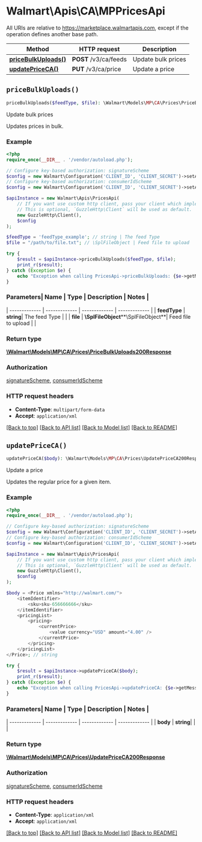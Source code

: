 # Walmart\Apis\CA\MPPricesApi  
All URIs are relative to https://marketplace.walmartapis.com, except if the operation defines another base path.

| Method | HTTP request | Description |
| ------------- | ------------- | ------------- |
| [**priceBulkUploads()**](PricesApi.md#priceBulkUploads) | **POST** /v3/ca/feeds | Update bulk prices |
| [**updatePriceCA()**](PricesApi.md#updatePriceCA) | **PUT** /v3/ca/price | Update a price |


## `priceBulkUploads()`

```php
priceBulkUploads($feedType, $file): \Walmart\Models\MP\CA\Prices\PriceBulkUploads200Response
```
Update bulk prices

Updates prices in bulk.

### Example

```php
<?php
require_once(__DIR__ . '/vendor/autoload.php');

// Configure key-based authorization: signatureScheme
$config = new Walmart\Configuration('CLIENT_ID', 'CLIENT_SECRET')->setApiKey('WM_SEC.AUTH_SIGNATURE', 'YOUR_KEY');
// Configure key-based authorization: consumerIdScheme
$config = new Walmart\Configuration('CLIENT_ID', 'CLIENT_SECRET')->setApiKey('WM_CONSUMER.ID', 'YOUR_KEY');

$apiInstance = new Walmart\Apis\PricesApi(  
    // If you want use custom http client, pass your client which implements `GuzzleHttp\ClientInterface`.
    // This is optional, `GuzzleHttp\Client` will be used as default.
    new GuzzleHttp\Client(),
    $config
);

$feedType = 'feedType_example'; // string | The feed Type
$file = "/path/to/file.txt"; // \SplFileObject | Feed file to upload

try {
    $result = $apiInstance->priceBulkUploads($feedType, $file);
    print_r($result);
} catch (Exception $e) {
    echo "Exception when calling PricesApi->priceBulkUploads: {$e->getMessage()}\n";
}
```

### Parameters| Name | Type | Description  | Notes |
| ------------- | ------------- | ------------- | ------------- |
| **feedType** | **string**| The feed Type | |
| **file** | **\SplFileObject****\SplFileObject**| Feed file to upload | |


### Return type

[**\Walmart\Models\MP\CA\Prices\PriceBulkUploads200Response**](../Model/PriceBulkUploads200Response.md)

### Authorization

[signatureScheme](../../README.md#signatureScheme), [consumerIdScheme](../../README.md#consumerIdScheme)

### HTTP request headers

- **Content-Type**: `multipart/form-data`
- **Accept**: `application/xml`

[[Back to top]](#) [[Back to API list]](../../README.md#endpoints)
[[Back to Model list]](../../README.md#models)
[[Back to README]](../../README.md)

## `updatePriceCA()`

```php
updatePriceCA($body): \Walmart\Models\MP\CA\Prices\UpdatePriceCA200Response
```
Update a price

Updates the regular price for a given item.

### Example

```php
<?php
require_once(__DIR__ . '/vendor/autoload.php');

// Configure key-based authorization: signatureScheme
$config = new Walmart\Configuration('CLIENT_ID', 'CLIENT_SECRET')->setApiKey('WM_SEC.AUTH_SIGNATURE', 'YOUR_KEY');
// Configure key-based authorization: consumerIdScheme
$config = new Walmart\Configuration('CLIENT_ID', 'CLIENT_SECRET')->setApiKey('WM_CONSUMER.ID', 'YOUR_KEY');

$apiInstance = new Walmart\Apis\PricesApi(  
    // If you want use custom http client, pass your client which implements `GuzzleHttp\ClientInterface`.
    // This is optional, `GuzzleHttp\Client` will be used as default.
    new GuzzleHttp\Client(),
    $config
);

$body = <Price xmlns="http://walmart.com/">
    <itemIdentifier>
        <sku>sku-656666666</sku>
    </itemIdentifier>
    <pricingList>
        <pricing>
            <currentPrice>
                <value currency="USD" amount="4.00" />
            </currentPrice>
        </pricing>
    </pricingList>
</Price>; // string

try {
    $result = $apiInstance->updatePriceCA($body);
    print_r($result);
} catch (Exception $e) {
    echo "Exception when calling PricesApi->updatePriceCA: {$e->getMessage()}\n";
}
```

### Parameters| Name | Type | Description  | Notes |
| ------------- | ------------- | ------------- | ------------- |
| **body** | **string**|  | |


### Return type

[**\Walmart\Models\MP\CA\Prices\UpdatePriceCA200Response**](../Model/UpdatePriceCA200Response.md)

### Authorization

[signatureScheme](../../README.md#signatureScheme), [consumerIdScheme](../../README.md#consumerIdScheme)

### HTTP request headers

- **Content-Type**: `application/xml`
- **Accept**: `application/xml`

[[Back to top]](#) [[Back to API list]](../../README.md#endpoints)
[[Back to Model list]](../../README.md#models)
[[Back to README]](../../README.md)
